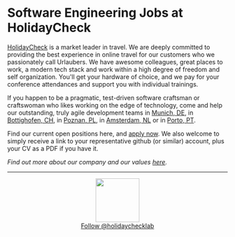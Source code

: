 # Software Engineering Jobs at HolidayCheck

[HolidayCheck](http://www.holidaycheck.de/) is a market leader in travel. We are deeply committed to providing the best experience in online travel for our customers who we passionately call Urlaubers. We have awesome colleagues, great places to work, a modern tech stack and work within a high degree of freedom and self organization. You'll get your hardware of choice, and we pay for your conference attendances and support you with individual trainings.

If you happen to be a pragmatic, test-driven software craftsman or craftswoman who likes working on the edge of technology, come and help our outstanding, truly agile development teams in [Munich, DE](https://goo.gl/maps/2KKGh), in [Bottighofen, CH](https://goo.gl/maps/X7bZ3), in [Poznan, PL](https://goo.gl/maps/AiHKJ), in [Amsterdam, NL](https://goo.gl/maps/AJHpM3yYUzL2) or in [Porto, PT](https://goo.gl/maps/ehLqHrGEEzH2).

Find our current open positions here, and [apply now](mailto:careers@holidaycheck.com). We also welcome to simply receive a link to your representative github (or similar) account, plus your CV as a PDF if you have it.

*Find out more about our company and our values [here](https://www.holidaycheckgroup.com/career/?lang=en/#benefits).*

-----
<div style="text-align:center">
  <a href="https://twitter.com/holidaychecklab" class="twitter-follow-button" data-show-count="false">
  <img src="https://pbs.twimg.com/profile_images/639743980868009985/wQp2YC7Z.png" height="100">
  <br>Follow @holidaychecklab</a>
  <script async src="//platform.twitter.com/widgets.js" charset="utf-8"></script>
</div>
